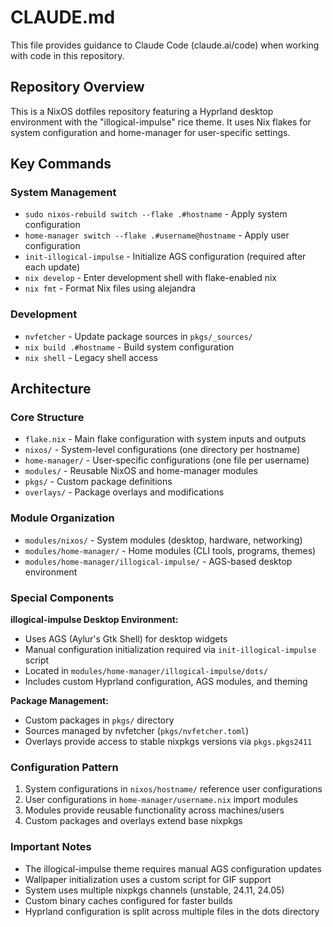 # CLAUDE.md

This file provides guidance to Claude Code (claude.ai/code) when working with code in this repository.

## Repository Overview

This is a NixOS dotfiles repository featuring a Hyprland desktop environment with the "illogical-impulse" rice theme. It uses Nix flakes for system configuration and home-manager for user-specific settings.

## Key Commands

### System Management
- `sudo nixos-rebuild switch --flake .#hostname` - Apply system configuration
- `home-manager switch --flake .#username@hostname` - Apply user configuration
- `init-illogical-impulse` - Initialize AGS configuration (required after each update)
- `nix develop` - Enter development shell with flake-enabled nix
- `nix fmt` - Format Nix files using alejandra

### Development
- `nvfetcher` - Update package sources in `pkgs/_sources/`
- `nix build .#hostname` - Build system configuration
- `nix shell` - Legacy shell access

## Architecture

### Core Structure
- `flake.nix` - Main flake configuration with system inputs and outputs
- `nixos/` - System-level configurations (one directory per hostname)
- `home-manager/` - User-specific configurations (one file per username)
- `modules/` - Reusable NixOS and home-manager modules
- `pkgs/` - Custom package definitions
- `overlays/` - Package overlays and modifications

### Module Organization
- `modules/nixos/` - System modules (desktop, hardware, networking)
- `modules/home-manager/` - Home modules (CLI tools, programs, themes)
- `modules/home-manager/illogical-impulse/` - AGS-based desktop environment

### Special Components
**illogical-impulse Desktop Environment:**
- Uses AGS (Aylur's Gtk Shell) for desktop widgets
- Manual configuration initialization required via `init-illogical-impulse` script
- Located in `modules/home-manager/illogical-impulse/dots/`
- Includes custom Hyprland configuration, AGS modules, and theming

**Package Management:**
- Custom packages in `pkgs/` directory
- Sources managed by nvfetcher (`pkgs/nvfetcher.toml`)
- Overlays provide access to stable nixpkgs versions via `pkgs.pkgs2411`

### Configuration Pattern
1. System configurations in `nixos/hostname/` reference user configurations
2. User configurations in `home-manager/username.nix` import modules
3. Modules provide reusable functionality across machines/users
4. Custom packages and overlays extend base nixpkgs

### Important Notes
- The illogical-impulse theme requires manual AGS configuration updates
- Wallpaper initialization uses a custom script for GIF support
- System uses multiple nixpkgs channels (unstable, 24.11, 24.05)
- Custom binary caches configured for faster builds
- Hyprland configuration is split across multiple files in the dots directory